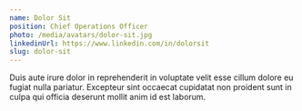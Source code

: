 ```yaml
---
name: Dolor Sit
position: Chief Operations Officer
photo: /media/avatars/dolor-sit.jpg
linkedinUrl: https://www.linkedin.com/in/dolorsit
slug: dolor-sit
---
```

Duis aute irure dolor in reprehenderit in voluptate velit esse cillum dolore eu fugiat nulla pariatur. Excepteur sint occaecat cupidatat non proident sunt in culpa qui officia deserunt mollit anim id est laborum.